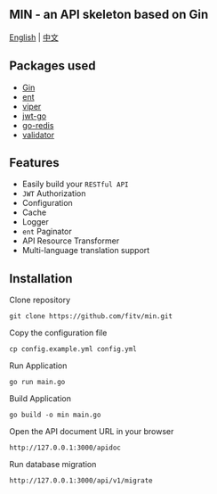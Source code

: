 ## MIN - an API skeleton based on Gin

[English](README.md) | [中文](README_zh.md)

## Packages used
- [Gin](https://github.com/gin-gonic/gin)
- [ent](https://entgo.io/ent)
- [viper](https://github.com/spf13/viper)
- [jwt-go](https://github.com/golang-jwt/jwt)
- [go-redis](https://github.com/go-redis/redis)
- [validator](https://github.com/go-playground/validator)

## Features
 - Easily build your `RESTful API`
 - `JWT` Authorization
 - Configuration
 - Cache
 - Logger
 - `ent` Paginator
 - API Resource Transformer
 - Multi-language translation support

## Installation
Clone repository
```
git clone https://github.com/fitv/min.git
```

Copy the configuration file
```
cp config.example.yml config.yml
```

Run Application
```
go run main.go
```

Build Application
```
go build -o min main.go
```

Open the API document URL in your browser
```
http://127.0.0.1:3000/apidoc
```

Run database migration
```
http://127.0.0.1:3000/api/v1/migrate
```
